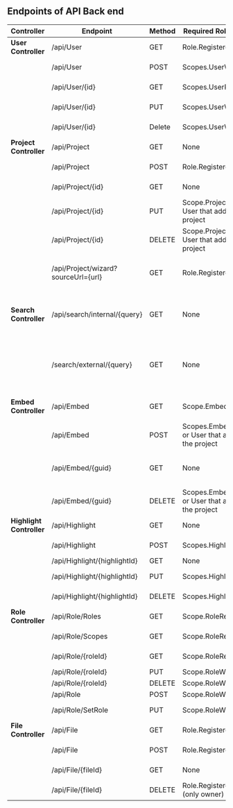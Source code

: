 ## Endpoints of API Back end

| Controller             | Endpoint        | Method | Required Role/Scope | Description                          |
| ---------------------- | --------------- | ------ | ------------------------------------------------------- | ------------------------------------ |
| **User Controller**    | /api/User | GET| Role.RegisteredUser| Get user information |
|| /api/User     | POST| Scopes.UserWrite|Create user account|
|| /api/User/{id}| GET | Scopes.UserRead |Get user information|
|| /api/User/{id}| PUT | Scopes.UserWrite|Update user account |
|| /api/User/{id}| Delete | Scopes.UserWrite| Delete user account |
| **Project Controller** | /api/Project   | GET    | None | Get all projects|
|| /api/Project| POST   | Role.RegisteredUser| Create new project|
|| /api/Project/{id}   | GET| None | Get project information|
|| /api/Project/{id}   | PUT| Scope.ProjectWrite or User that added the project | Update project|
|| /api/Project/{id}   | DELETE | Scope.ProjectWrite or User that added the project | Delete project|
|| /api/Project/wizard?sourceUrl={url} | GET | Role.RegisteredUser| Get information from external sources|
| **Search Controller**| /api/search/internal/{query}| GET| None| Search for projects in the Digital Excellence database |
|| /search/external/{query} | GET | None | Search for projects in the FHICT GitLab**Not implemented yet** |
| **Embed Controller** | /api/Embed | GET    | Scope.EmbedRead| Get all embedded projects|
|| /api/Embed | POST| Scopes.EmbedWrite or User that added the project|Create embedded project|
|| /api/Embed/{guid}| GET | None |Get project inside the embedded project|
|| /api/Embed/{guid}| DELETE | Scopes.EmbedWrite or User that added the project|Delete embedded project |
| **Highlight Controller** | /api/Highlight   | GET    | None | Get all highlights|
|| /api/Highlight| POST| Scopes.HighlightWrite |Create highlight|
|| /api/Highlight/{highlightId}| GET | None |Get highlight|
|| /api/Highlight/{highlightId}| PUT | Scopes.HighlightWrite|Update highlight|
|| /api/Highlight/{highlightId}| DELETE | Scopes.HighlightWrite|Delete highlight|
| **Role Controller** | /api/Role/Roles | GET    | Scope.RoleRead | Get all roles|
|| /api/Role/Scopes| GET    | Scope.RoleRead| Get all scopes|
|| /api/Role/{roleId} | GET    | Scope.RoleRead | Get Role information|
|| /api/Role/{roleId}| PUT | Scope.RoleWrite |Update role|
|| /api/Role/{roleId}| DELETE| Scope.RoleWrite|Delete role|
|| /api/Role| POST | Scope.RoleWrite|Create role|
|| /api/Role/SetRole| PUT | Scope.RoleWrite|Update role of user|
| **File Controller** | /api/File | GET    | Role.RegisteredUser | Get all files|
|| /api/File| POST  | Role.RegisteredUser| Upload / Create file|
|| /api/File/{fileId} | GET    | None | Get single file|
|| /api/File/{fileId} | DELETE | Role.RegisteredUser (only owner) | Delete file |



